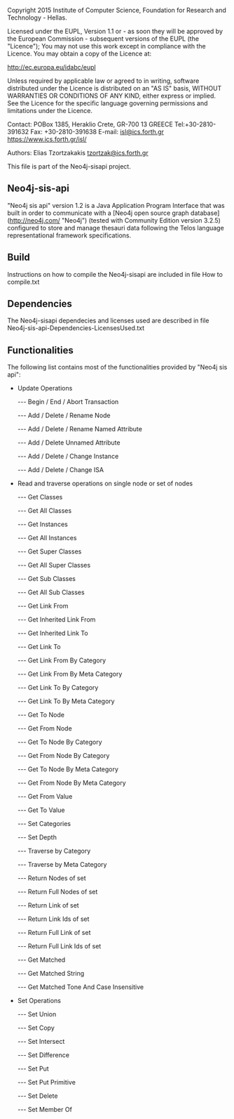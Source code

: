 Copyright 2015 Institute of Computer Science,
               Foundation for Research and Technology - Hellas.

Licensed under the EUPL, Version 1.1 or - as soon they will be approved
by the European Commission - subsequent versions of the EUPL (the "Licence");
You may not use this work except in compliance with the Licence.
You may obtain a copy of the Licence at:

http://ec.europa.eu/idabc/eupl

Unless required by applicable law or agreed to in writing, software distributed
under the Licence is distributed on an "AS IS" basis,
WITHOUT WARRANTIES OR CONDITIONS OF ANY KIND, either express or implied.
See the Licence for the specific language governing permissions and limitations
under the Licence.

Contact:  POBox 1385, Heraklio Crete, GR-700 13 GREECE
Tel:+30-2810-391632
Fax: +30-2810-391638
E-mail: isl@ics.forth.gr
https://www.ics.forth.gr/isl/

Authors: Elias Tzortzakakis <tzortzak@ics.forth.gr>

This file is part of the Neo4j-sisapi project.

## Neo4j-sis-api
 
"Neo4j sis api" version 1.2 is a Java Application Program 
Interface that was built in order to communicate with a 
[Neo4j open source graph database] (http://neo4j.com/ "Neo4j") 
(tested with Community Edition version 3.2.5) configured to 
store and manage thesauri data following the Telos language 
representational framework specifications.

## Build
Instructions on how to compile the Neo4j-sisapi are included in file How to compile.txt

## Dependencies
The Neo4j-sisapi dependecies and licenses used are described in file Neo4j-sis-api-Dependencies-LicensesUsed.txt

## Functionalities
The following list contains most of the 
functionalities provided by "Neo4j sis api":

- Update Operations

   --- Begin / End / Abort Transaction

   --- Add / Delete / Rename Node

   --- Add / Delete / Rename Named Attribute

   --- Add / Delete Unnamed Attribute

   --- Add / Delete / Change Instance

   --- Add / Delete / Change ISA

- Read and traverse operations on single node or set of nodes
   
   --- Get Classes
   
   --- Get All Classes
   
   --- Get Instances
   
   --- Get All Instances
   
   --- Get Super Classes

   --- Get All Super Classes
   
   --- Get Sub Classes

   --- Get All Sub Classes

   --- Get Link From

   --- Get Inherited Link From

   --- Get Inherited Link To

   --- Get Link To

   --- Get Link From By Category

   --- Get Link From By Meta Category

   --- Get Link To By Category

   --- Get Link To By Meta Category

   --- Get To Node

   --- Get From Node

   --- Get To Node By Category

   --- Get From Node By Category

   --- Get To Node By Meta Category

   --- Get From Node By Meta Category

   --- Get From Value

   --- Get To Value

   --- Set Categories

   --- Set Depth

   --- Traverse by Category

   --- Traverse by Meta Category

   --- Return Nodes of set

   --- Return Full Nodes of set

   --- Return Link of set

   --- Return Link Ids of set

   --- Return Full Link of set

   --- Return Full Link Ids of set 

   --- Get Matched

   --- Get Matched String

   --- Get Matched Tone And Case Insensitive


- Set Operations

   --- Set Union
   
   --- Set Copy

   --- Set Intersect

   --- Set Difference
   
   --- Set Put
   
   --- Set Put Primitive
   
   --- Set Delete
   
   --- Set Member Of
            
